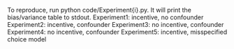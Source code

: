 


To reproduce, run python code/Experiment{i}.py. It will print the bias/variance table to stdout.
Experiment1: incentive, no confounder 
Experiment2: incentive, confounder 
Experiment3: no incentive, confounder 
Experiment4: no incentive, confounder 
Experiment5: incentive, misspecified choice model 

